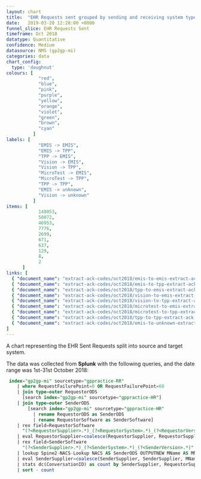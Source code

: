 ```yaml
---
layout: chart
title:  "EHR Requests sent grouped by sending and receiving system type"
date:   2019-03-20 12:28:00 +0000
funnel_slice: EHR Requests Sent
timeframe: Oct 2018
datatype: Quantitative
confidence: Medium
datasource: NMS (gp2gp-mi)
categories: data
chart_config: 
  type: 'doughnut'
colours: [
            "red",
            "blue",
            "pink",
            "purple",
            "yellow",
            "orange",
            "violet",
            "green",
            "brown",
            "cyan"
          ]
labels: [
            "EMIS -> EMIS",
            "EMIS -> TPP",
            "TPP -> EMIS",
            "Vision -> EMIS",
            "Vision -> TPP",
            "MicroTest -> EMIS",
            "MicroTest -> TPP",
            "TPP -> TPP",
            "EMIS -> unknown",
            "Vision -> unknown"
          ]
items: [
            148053,
            50072,
            46953,
            7776,
            2699,
            671,
            637,
            129,
            8,
            2
      ]
links: [
  { "document_name": "extract-ack-codes/oct2018/emis-to-emis-extract-ack-codes" },
  { "document_name": "extract-ack-codes/oct2018/emis-to-tpp-extract-ack-codes" },
  { "document_name": "extract-ack-codes/oct2018/tpp-to-emis-extract-ack-codes" },
  { "document_name": "extract-ack-codes/oct2018/vision-to-emis-extract-ack-codes" },
  { "document_name": "extract-ack-codes/oct2018/vision-to-tpp-extract-ack-codes" },
  { "document_name": "extract-ack-codes/oct2018/microtest-to-emis-extract-ack-codes" },
  { "document_name": "extract-ack-codes/oct2018/microtest-to-tpp-extract-ack-codes" },
  { "document_name": "extract-ack-codes/oct2018/tpp-to-tpp-extract-ack-codes" },
  { "document_name": "extract-ack-codes/oct2018/emis-to-unknown-extract-ack-codes8" }
]
---
```

A chart representing the EHR Sent Requests split into source and target system.

The data was collected from **Splunk** with the following queries, and the date range was 1st-31st October 2018:

```sql
 index="gp2gp-mi" sourcetype="gppractice-RR"
    | where RequestFailurePoint=0 OR RequestFailurePoint=60 
    | join type=outer RequestorODS 
      [search index="gp2gp-mi" sourcetype="gppractice-HR"] 
    | join type=outer SenderODS 
        [search index="gp2gp-mi" sourcetype="gppractice-HR" 
          | rename RequestorODS as SenderODS 
          | rename RequestorSoftware as SenderSoftware]
    | rex field=RequestorSoftware 
      "(?<RequestorSupplier>.*)_(?<RequestorSystem>.*)_(?<RequestorVersion>.*)"
    | eval RequestorSupplier=coalesce(RequestorSupplier, RequestorSupplier, "unknown")
    | rex field=SenderSoftware 
      "(?<SenderSupplier>.*)_(?<SenderSystem>.*)_(?<SenderVersion>.*)"
    | lookup Spine2-NACS-Lookup NACS AS SenderODS OUTPUTNEW MName AS MName
    | eval SenderSupplier=coalesce(SenderSupplier, SenderSupplier, MName, MName, "unknown")
    | stats dc(ConversationID) as count by SenderSupplier, RequestorSupplier
    | sort - count
```
